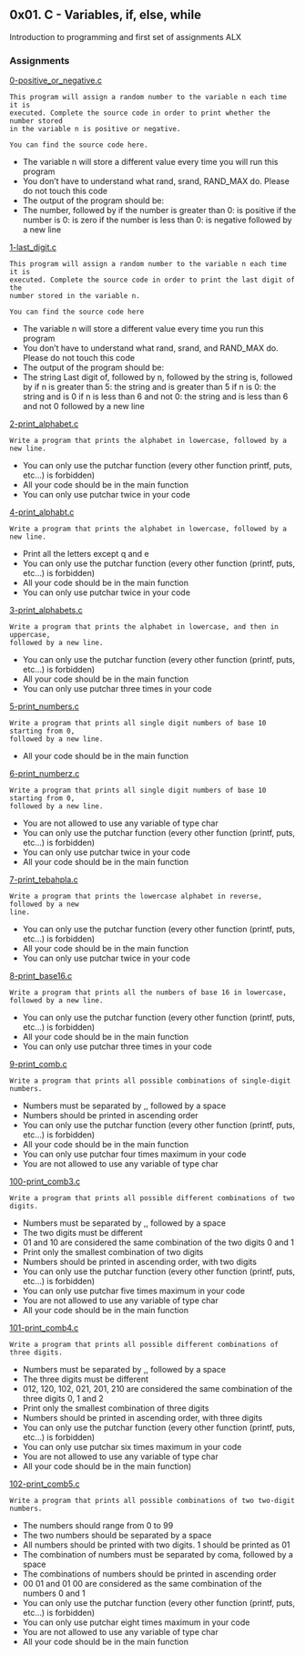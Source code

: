 ## 0x01. C - Variables, if, else, while

Introduction to programming and first set of assignments ALX

### Assignments

[0-positive_or_negative.c](./0-positive_or_negative.c)
```
This program will assign a random number to the variable n each time it is
executed. Complete the source code in order to print whether the number stored
in the variable n is positive or negative.
```
	You can find the source code here.
* The variable n will store a different value every time you will run this
  program
* You don’t have to understand what rand, srand, RAND_MAX do. Please do not
  touch this code
* The output of the program should be:
* The number, followed by
      if the number is greater than 0: is positive
      if the number is 0: is zero
      if the number is less than 0: is negative
      followed by a new line

[1-last_digit.c](./1-last_digit.c)
```
This program will assign a random number to the variable n each time it is
executed. Complete the source code in order to print the last digit of the
number stored in the variable n.
```
	You can find the source code here
* The variable n will store a different value every time you run this program
* You don’t have to understand what rand, srand, and RAND_MAX do. Please do not touch this code
* The output of the program should be:
* The string Last digit of, followed by
      n, followed by
      the string is, followed by
      if n is greater than 5: the string and is greater than 5
      if n is 0: the string and is 0
      if n is less than 6 and not 0: the string and is less than 6 and not 0
      followed by a new line

[2-print_alphabet.c](./2-print_alphabet.c)
```
Write a program that prints the alphabet in lowercase, followed by a new line.
```
* You can only use the putchar function (every other function
  printf, puts, etc…) is forbidden)
* All your code should be in the main function
* You can only use putchar twice in your code

[4-print_alphabt.c](4-print_alphabt.c)
```
Write a program that prints the alphabet in lowercase, followed by a new line.
```
* Print all the letters except q and e
* You can only use the putchar function (every other function
  (printf, puts, etc…) is forbidden)
* All your code should be in the main function
* You can only use putchar twice in your code

[3-print_alphabets.c](./3-print_alphabets.c)
```
Write a program that prints the alphabet in lowercase, and then in uppercase,
followed by a new line.
```
* You can only use the putchar function (every other function
  (printf, puts, etc…) is forbidden)
* All your code should be in the main function
* You can only use putchar three times in your code

[5-print_numbers.c](./5-print_numbers.c)
```
Write a program that prints all single digit numbers of base 10 starting from 0,
followed by a new line.
```
* All your code should be in the main function

[6-print_numberz.c](./6-print_numberz.c)
```
Write a program that prints all single digit numbers of base 10 starting from 0,
followed by a new line.
```
* You are not allowed to use any variable of type char
* You can only use the putchar function (every other function
  (printf, puts, etc…) is forbidden)
* You can only use putchar twice in your code
* All your code should be in the main function

[7-print_tebahpla.c](./7-print_tebahpla.c)
```
Write a program that prints the lowercase alphabet in reverse, followed by a new
line.
```
* You can only use the putchar function (every other function
  (printf, puts, etc…) is forbidden)
* All your code should be in the main function
* You can only use putchar twice in your code

[8-print_base16.c](./8-print_base16.c)
```
Write a program that prints all the numbers of base 16 in lowercase,
followed by a new line.
```
* You can only use the putchar function (every other function
  (printf, puts, etc…) is forbidden)
* All your code should be in the main function
* You can only use putchar three times in your code

[9-print_comb.c](./9-print_comb.c)
```
Write a program that prints all possible combinations of single-digit numbers.
```
* Numbers must be separated by ,, followed by a space
* Numbers should be printed in ascending order
* You can only use the putchar function (every other function
  (printf, puts, etc…) is forbidden)
* All your code should be in the main function
* You can only use putchar four times maximum in your code
* You are not allowed to use any variable of type char

[100-print_comb3.c](./100-print_comb3.c)
```
Write a program that prints all possible different combinations of two digits.
```
* Numbers must be separated by ,, followed by a space
* The two digits must be different
* 01 and 10 are considered the same combination of the two digits 0 and 1
* Print only the smallest combination of two digits
* Numbers should be printed in ascending order, with two digits
* You can only use the putchar function (every other function
  (printf, puts, etc…) is forbidden)
* You can only use putchar five times maximum in your code
* You are not allowed to use any variable of type char
* All your code should be in the main function

[101-print_comb4.c](./101-print_comb4.c)
```
Write a program that prints all possible different combinations of three digits.
```
* Numbers must be separated by ,, followed by a space
* The three digits must be different
* 012, 120, 102, 021, 201, 210 are considered the same combination of the three
  digits 0, 1 and 2
* Print only the smallest combination of three digits
* Numbers should be printed in ascending order, with three digits
* You can only use the putchar function (every other function
  (printf, puts, etc…) is forbidden)
* You can only use putchar six times maximum in your code
* You are not allowed to use any variable of type char
* All your code should be in the main function)

[102-print_comb5.c](./102-print_comb5.c)
```
Write a program that prints all possible combinations of two two-digit numbers.
```
* The numbers should range from 0 to 99
* The two numbers should be separated by a space
* All numbers should be printed with two digits. 1 should be printed as 01
* The combination of numbers must be separated by coma, followed by a space
* The combinations of numbers should be printed in ascending order
* 00 01 and 01 00 are considered as the same combination of the numbers 0 and 1
* You can only use the putchar function (every other function
  (printf, puts, etc…) is forbidden)
* You can only use putchar eight times maximum in your code
* You are not allowed to use any variable of type char
* All your code should be in the main function
